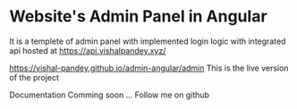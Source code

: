 # Website's Admin Panel in Angular

It is a templete of admin panel with implemented login logic with integrated api hosted at https://api.vishalpandey.xyz/

https://vishal-pandey.github.io/admin-angular/admin
This is the live version of the project

Documentation Comming soon ...
Follow me on github
